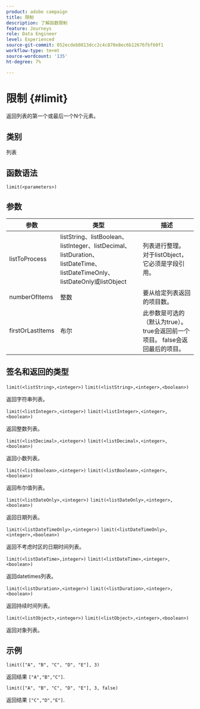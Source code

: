 ```yaml
---
product: adobe campaign
title: 限制
description: 了解函数限制
feature: Journeys
role: Data Engineer
level: Experienced
source-git-commit: 052ecdeb0813dcc2c4c870e8ec6b12676fbf60f1
workflow-type: tm+mt
source-wordcount: '135'
ht-degree: 7%

---
```


# 限制 {#limit}

返回列表的第一个或最后一个N个元素。

## 类别

列表

## 函数语法

`limit(<parameters>)`

## 参数

| 参数 | 类型 | 描述 |
|-----------|------------------|------------------|
| listToProcess | listString、listBoolean、listInteger、listDecimal、listDuration、listDateTime、listDateTimeOnly、listDateOnly或listObject | 列表进行整理。 对于listObject，它必须是字段引用。 |
| numberOfItems | 整数 | 要从给定列表返回的项目数。 |
| firstOrLastItems | 布尔 | 此参数是可选的（默认为true）。 true会返回前一个项目。 false会返回最后的项目。 |

## 签名和返回的类型

`limit(<listString>,<integer>)`
`limit(<listString>,<integer>,<boolean>)`

返回字符串列表。

`limit(<listInteger>,<integer>)`
`limit(<listInteger>,<integer>,<boolean>)`

返回整数列表。

`limit(<listDecimal>,<integer>)`
`limit(<listDecimal>,<integer>,<boolean>)`

返回小数列表。

`limit(<listBoolean>,<integer>)`
`limit(<listBoolean>,<integer>,<boolean>)`

返回布尔值列表。

`limit(<listDateOnly>,<integer>)`
`limit(<listDateOnly>,<integer>,<boolean>)`

返回日期列表。

`limit(<listDateTimeOnly>,<integer>)`
`limit(<listDateTimeOnly>,<integer>,<boolean>)`

返回不考虑时区的日期时间列表。

`limit(<listDateTime>,integer>)`
`limit(<listDateTime>,<integer>,<boolean>)`

返回datetimes列表。

`limit(<listDuration>,<integer>)`
`limit(<listDuration>,<integer>,<boolean>)`

返回持续时间列表。

`limit(<listObject>,<integer>)`
`limit(<listObject>,<integer>,<boolean>)`

返回对象列表。

## 示例

`limit(["A", "B", "C", "D", "E"], 3)`

返回结果 `["A","B","C"]`.

`limit(["A", "B", "C", "D", "E"], 3, false)`

返回结果 `["C","D","E"]`.
